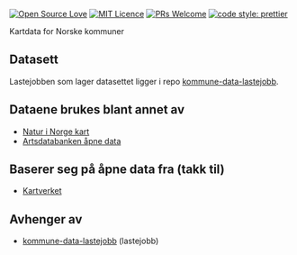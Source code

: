 [![Open Source Love](https://badges.frapsoft.com/os/v2/open-source.svg?v=103)](https://github.com/ellerbrock/open-source-badges/)
[![MIT Licence](https://badges.frapsoft.com/os/mit/mit.svg?v=103)](https://opensource.org/licenses/mit-license.php)
[![PRs Welcome](https://img.shields.io/badge/PRs-welcome-brightgreen.svg)](CONTRIBUTING.md#pull-requests)
[![code style: prettier](https://img.shields.io/badge/code_style-prettier-ff69b4.svg?style=flat-square)](https://github.com/prettier/prettier)

Kartdata for Norske kommuner

## Datasett

Lastejobben som lager datasettet ligger i repo [kommune-data-lastejobb](https://github.com/Artsdatabanken/kommune-data-lastejobb).

## Dataene brukes blant annet av

- [Natur i Norge kart](https://github.com/Artsdatabanken/nin-kart-frontend)
- [Artsdatabanken åpne data](https://data.artsdatabanken.no/)

## Baserer seg på åpne data fra (takk til)

- [Kartverket](https://www.kartverket.no/)

## Avhenger av

- [kommune-data-lastejobb](https://github.com/Artsdatabanken/kommune-kart-lastejobb) (lastejobb)

